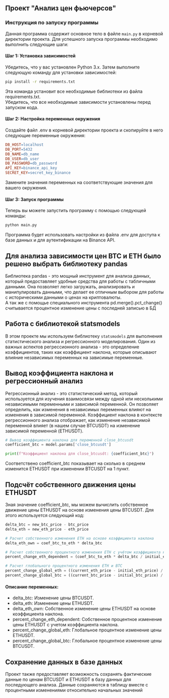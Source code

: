 ## Проект "Анализ цен фьючерсов"

### Инструкция по запуску программы

Данная программа содержит основное тело в файле `main.py` в корневой директории проекта. Для успешного запуска программы
необходимо выполнить следующие шаги:

#### Шаг 1: Установка зависимостей

Убедитесь, что у вас установлен Python 3.x. Затем выполните следующую команду для установки зависимостей:

```bash
pip install -r requirements.txt
```

Эта команда установит все необходимые библиотеки из файла requirements.txt.\
Убедитесь, что все необходимые зависимости установлены перед запуском кода.

#### Шаг 2: Настройка переменных окружения

Создайте файл .env в корневой директории проекта и скопируйте в него следующие переменные окружения:

```makefile
DB_HOST=localhost
DB_PORT=5432
DB_NAME=db_name
DB_USER=db_user
DB_PASSWORD=db_password
API_KEY=binance_api_key
SECRET_KEY=secret_key_binance
```

Замените значения переменных на соответствующие значения для вашего окружения.

#### Шаг 3: Запуск программы

Теперь вы можете запустить программу с помощью следующей команды:

```bash
python main.py
```

Программа будет использовать настройки из файла .env для доступа к базе данных и для аутентификации на Binance API.

## Для анализа зависимости цен BTC и ETH было решено выбрать библиотеку pandas

Библиотека pandas - это мощный инструмент для анализа данных, который предоставляет удобные средства для работы с
табличными данными. Она позволяет легко загружать, анализировать и манипулировать данными, что делает ее отличным
выбором для работы с историческими данными о ценах на криптовалюты.\
А так же с помощье специального инструмента pd.merge().pct_change() считывается процентное изменение цены с последней
записью в БД

## Работа с библиотекой statsmodels

В этом проекте мы используем библиотеку `statsmodels` для выполнения статистического анализа и регрессионного
моделирования. Один из важных аспектов регрессионного анализа - это определение коэффициентов, таких как коэффициент
наклона, которые описывают влияние независимых переменных на зависимые переменные.

## Вывод коэффициента наклона и регрессионный анализ

Регрессионный анализ - это статистический метод, который используется для изучения взаимосвязи между одной или
несколькими независимыми переменными и зависимой переменной. Он позволяет определить, как изменения в независимых
переменных влияют на изменения в зависимой переменной.
Коэффициент наклона в контексте регрессионного анализа отображает, как изменение независимой переменной влияет (в нашем
случае BTCUSDT) на изменение зависимой переменной (ETHUSDT).

```python
# Вывод коэффициента наклона для переменной close_btcusdt
coefficient_btc = model.params['close_btcusdt']

print(f"Коэффициент наклона для close_btcusdt: {coefficient_btc}")
```

Соответствено coefficient_btc показывает на сколько в среднем изменится ETHUSDT при изменении BTCUSDT на 1 пункт.

## Подсчёт собственного движения цены ETHUSDT

Зная значение coefficient_btc, мы можем вычислить собственное движение цены ETHUSDT на основе изменения цены BTCUSDT.
Для этого используется следующий код:

```python
delta_btc = new_btc_price - btc_price
delta_eth = new_eth_price - eth_price

# Расчет собственного изменения ETH на основе коэффициента наклона
delta_eth_own = coef_btc_to_eth * delta_btc

# Расчет собственного процентного изменения ETH с учётом коэффициента наклона
percent_change_eth_dependent = (coef_btc_to_eth * delta_btc / initial_eth_price) * 100

# Расчет глобального процентного изменения ETH и BTC
percent_change_global_eth = ((current_eth_price - initial_eth_price) / initial_eth_price) * 100
percent_change_global_btc = ((current_btc_price - initial_btc_price) / initial_btc_price) * 100
```

#### Описание переменных:

- delta_btc: Изменение цены BTCUSDT.
- delta_eth: Изменение цены ETHUSDT.
- delta_eth_own: Собственное изменение цены ETHUSDT на основе коэффициента наклона.
- percent_change_eth_dependent: Собственное процентное изменение цены ETHUSDT с учетом коэффициента наклона.
- percent_change_global_eth: Глобальное процентное изменение цены ETHUSDT.
- percent_change_global_btc: Глобальное процентное изменение цены BTCUSDT.

## Сохранение данных в базе данных

Проект также предоставляет возможность сохранять фактические данные по ценам BTCUSDT и ETHUSDT в базу данных для
последующего анализа. Данные сохраняются в таблицу вместе с процентными изменениями относительно начальных значений